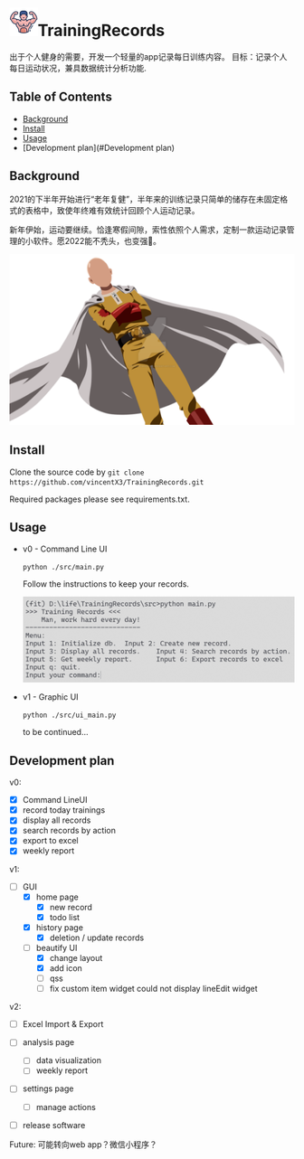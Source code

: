 # <img src="./res/main_icon.png" alt="icon" style="zoom:25%;" />TrainingRecords

出于个人健身的需要，开发一个轻量的app记录每日训练内容。
目标：记录个人每日运动状况，兼具数据统计分析功能.

## Table of Contents
- [Background](#Background)
- [Install](#Install)
- [Usage](#Usage)
- [Development plan](#Development plan)

## Background
2021的下半年开始进行“老年复健”，半年来的训练记录只简单的储存在未固定格式的表格中，致使年终难有效统计回顾个人运动记录。

新年伊始，运动要继续。恰逢寒假间隙，索性依照个人需求，定制一款运动记录管理的小软件。愿2022能不秃头，也变强💪。

<p align="center">
<img src="./docs/Saitama-PNG-Transparent-Image.png" style="zoom:50%;">
</p>

## Install
Clone the source code by
`git clone https://github.com/vincentX3/TrainingRecords.git`

Required packages please see requirements.txt.

## Usage

- v0 - Command Line UI

  `python ./src/main.py`

  Follow the instructions to keep your records.

  ![](./docs/v0_01.png)

- v1 - Graphic UI

  `python ./src/ui_main.py`

  to be continued...
  
  



## Development plan
v0:
- [x] Command LineUI
- [x] record today trainings
- [x] display all records
- [x] search records by action
- [x] export to excel
- [x] weekly report

v1:
- [ ] GUI
  - [x] home page
    - [x] new record
    - [x] todo list
  - [x] history page
    - [x] deletion / update records
  - [ ] beautify UI
    - [x] change layout
    - [x] add icon
    - [ ] qss
    - [ ] fix custom item widget could not display lineEdit widget

v2:
- [ ] Excel Import & Export

- [ ] analysis page
  - [ ] data visualization
  - [ ] weekly report
  
- [ ] settings page
  - [ ] manage actions
  
- [ ] release software

  

Future:
可能转向web app？微信小程序？

